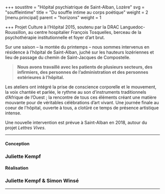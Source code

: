 +++
soustitre = "Hôpital psychiatrique de Saint-Alban, Lozère"
svg = "souffleintime"
title = "Du souffle intime au corps poétique"
weight = 2
[menu.principal]
parent = "horizons"
weight = 1

+++
Projet Culture à l’Hôpital 2015, soutenu par la DRAC Languedoc-Roussillon, au centre hospitalier François Tosquelles, berceau de la psychothérapie institutionnelle et foyer d’art brut.

Sur une saison – la montée du printemps – nous sommes intervenus en résidence à l’hôpital de Saint-Alban, juché sur les hauteurs lozériennes et lieu de passage du chemin de Saint-Jacques de Compostelle.

<blockquote>
<p><strong>Nous avons travaillé avec les patients de plusieurs secteurs, des infirmiers, des personnes de l’administration et des personnes extérieures à l’hôpital.</strong></p>
</blockquote>

Les ateliers ont intégré la prise de conscience corporelle et le mouvement, la voix chantée et parlée, le rythme au son d’instruments traditionnels d’Afrique de l’Ouest ; la rencontre de tous ces éléments créant une matière mouvante pour de véritables célébrations d’art vivant. Une journée finale au coeur de l'hôpital, ouverte à tous, a clotûré ce temps de présence artistique intense.

Une nouvelle intervention est prévue à Saint-Alban en 2018, autour du projet *Lettres Vives*.

<hr>

#### Conception

### Juliette Kempf

#### Réalisation

### Juliette Kempf & Simon Winsé

<hr>